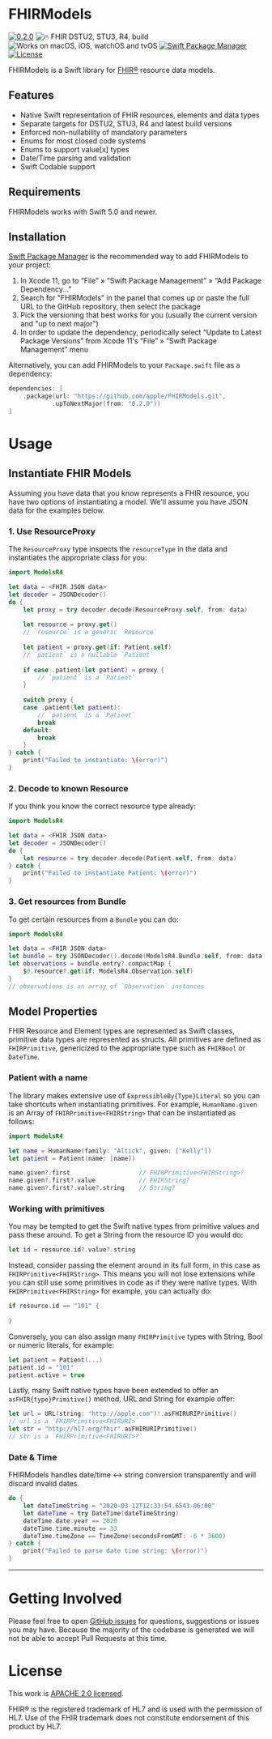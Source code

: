 FHIRModels
==========

[![0.2.0](https://img.shields.io/badge/Latest-0.2.0-blueviolet.svg?style=flat)](releases) ![🔥 FHIR DSTU2, STU3, R4, build](https://img.shields.io/badge/🔥_FHIR-DSTU2_•%20STU3•%20R4_•%20β4.4-orange.svg?style=flat) ![Works on macOS, iOS, watchOS and tvOS](https://img.shields.io/badge/Platform-macOS_•%20iOS_•%20watchOS_•%20tvOS-blue.svg?style=flat) [![Swift Package Manager](https://img.shields.io/badge/SPM-compatible-brightgreen.svg?style=flat)][spm] [![License](https://img.shields.io/badge/License-APACHE_2.0-lightgrey.svg?style=flat)](#license)

FHIRModels is a Swift library for [FHIR®][fhir] resource data models.

## Features

- Native Swift representation of FHIR resources, elements and data types
- Separate targets for DSTU2, STU3, R4 and latest build versions
- Enforced non-nullability of mandatory parameters
- Enums for most closed code systems
- Enums to support value[x] types
- Date/Time parsing and validation
- Swift Codable support

## Requirements

FHIRModels works with Swift 5.0 and newer.

## Installation

[Swift Package Manager][spm] is the recommended way to add FHIRModels to your project:

1. In Xcode 11, go to “File” » “Swift Package Management” » “Add Package Dependency...”
2. Search for "FHIRModels" in the panel that comes up or paste the full URL to the GitHub repository, then select the package
3. Pick the versioning that best works for you (usually the current version and "up to next major")
4. In order to update the dependency, periodically select “Update to Latest Package Versions” from Xcode 11's “File” » “Swift Package Management” menu

Alternatively, you can add FHIRModels to your `Package.swift` file as a dependency:

```swift
dependencies: [
    .package(url: "https://github.com/apple/FHIRModels.git",
            .upToNextMajor(from: "0.2.0"))
]
```

Usage
=====

## Instantiate FHIR Models

Assuming you have data that you know represents a FHIR resource, you have two options of instantiating a model. We'll assume you have JSON data for the examples below.

### 1. Use ResourceProxy

The `ResourceProxy` type inspects the `resourceType` in the data and instantiates the appropriate class for you:

```swift
import ModelsR4

let data = <FHIR JSON data>
let decoder = JSONDecoder()
do {
    let proxy = try decoder.decode(ResourceProxy.self, from: data)
    
    let resource = proxy.get()
    // `resource` is a generic `Resource`
    
    let patient = proxy.get(if: Patient.self)
    // `patient` is a nullable `Patient`
    
    if case .patient(let patient) = proxy {
        // `patient` is a `Patient`
    }
    
    switch proxy {
    case .patient(let patient):
        // `patient` is a `Patient`
        break
    default:
        break
    }
} catch {
    print("Failed to instantiate: \(error)")
}
```

### 2. Decode to known Resource

If you think you know the correct resource type already:

```swift
import ModelsR4

let data = <FHIR JSON data>
let decoder = JSONDecoder()
do {
    let resource = try decoder.decode(Patient.self, from: data)
} catch {
    print("Failed to instantiate Patient: \(error)")
}
```

### 3. Get resources from Bundle

To get certain resources from a `Bundle` you can do:

```swift
import ModelsR4

let data = <FHIR JSON data>
let bundle = try JSONDecoder().decode(ModelsR4.Bundle.self, from: data)
let observations = bundle.entry?.compactMap {
    $0.resource?.get(if: ModelsR4.Observation.self)
}
// observations is an array of `Observation` instances
```

## Model Properties

FHIR Resource and Element types are represented as Swift classes,
primitive data types are represented as structs.
All primitives are defined as `FHIRPrimitive`,
genericized to the appropriate type such as `FHIRBool` or `DateTime`.

### Patient with a name

The library makes extensive use of `ExpressibleBy{Type}Literal` so you can take shortcuts when instantiating primitives.
For example, `HumanName.given` is an Array of `FHIRPrimitive<FHIRString>` that can be instantiated as follows:

```swift
import ModelsR4

let name = HumanName(family: "Altick", given: ["Kelly"])
let patient = Patient(name: [name])

name.given?.first                   // FHIRPrimitive<FHIRString>?
name.given?.first?.value            // FHIRString?
name.given?.first?.value?.string    // String?
```

### Working with primitives

You may be tempted to get the Swift native types from primitive values and pass these around.
To get a String from the resource ID you would do:

```swift
let id = resource.id?.value?.string
```

Instead, consider passing the element around in its full form, in this case as `FHIRPrimitive<FHIRString>`.
This means you will not lose extensions while you can still use some primitives in code as if they were native types.
With `FHIRPrimitive<FHIRString>` for example, you can actually do:

```swift
if resource.id == "101" {
    
}
```

Conversely, you can also assign many `FHIRPrimitive` types with String, Bool or numeric literals, for example:

```swift
let patient = Patient(...)
patient.id = "101"
patient.active = true
```

Lastly, many Swift native types have been extended to offer an `asFHIR{type}Primitive()` method. URL and String for example offer:

```swift
let url = URL(string: "http://apple.com")!.asFHIRURIPrimitive()
// url is a `FHIRPrimitive<FHIRURI>`
let str = "http://hl7.org/fhir".asFHIRURIPrimitive()
// str is a `FHIRPrimitive<FHIRURI>?`
```

### Date & Time

FHIRModels handles date/time ↔︎ string conversion transparently and will discard invalid dates.

```swift
do {
    let dateTimeString = "2020-03-12T12:33:54.6543-06:00"
    let dateTime = try DateTime(dateTimeString)
    dateTime.date.year == 2020
    dateTime.time.minute == 33
    dateTime.timeZone == TimeZone(secondsFromGMT: -6 * 3600)
} catch {
    print("Failed to parse date time string: \(error)")
}
```

---

Getting Involved
================

Please feel free to open [GitHub issues][issues] for questions, suggestions or issues you may have.
Because the majority of the codebase is generated we will not be able to accept Pull Requests at this time.

License
=======

This work is [APACHE 2.0 licensed](./LICENSE).

FHIR® is the registered trademark of HL7 and is used with the permission of HL7. Use of the FHIR trademark does not constitute endorsement of this product by HL7.

[fhir]: https://hl7.org/fhir
[issues]: https://github.com/apple/FHIRModels/issues
[spm]: https://github.com/apple/swift-package-manager

